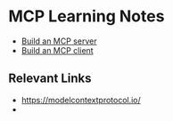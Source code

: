 # MCP Learning Notes

- [Build an MCP server](./docs/01-build_an_mcp_server.md)
- [Build an MCP client](./docs/02-build_an_mcp_client.md)

## Relevant Links

- https://modelcontextprotocol.io/
-
